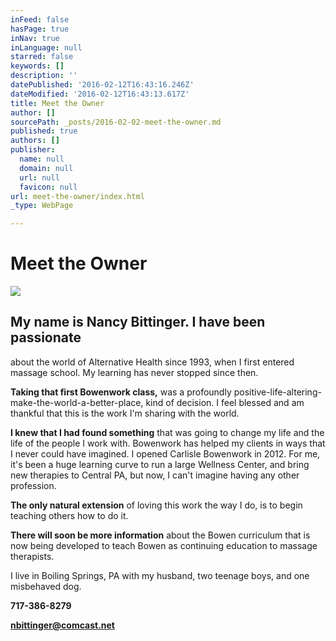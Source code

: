 ```yaml
---
inFeed: false
hasPage: true
inNav: true
inLanguage: null
starred: false
keywords: []
description: ''
datePublished: '2016-02-12T16:43:16.246Z'
dateModified: '2016-02-12T16:43:13.617Z'
title: Meet the Owner
author: []
sourcePath: _posts/2016-02-02-meet-the-owner.md
published: true
authors: []
publisher:
  name: null
  domain: null
  url: null
  favicon: null
url: meet-the-owner/index.html
_type: WebPage

---
```

# Meet the Owner
![](https://the-grid-user-content.s3-us-west-2.amazonaws.com/e31266df-01bf-40af-8115-c07e8c131422.jpg)

## My name is Nancy Bittinger. I have been passionate
about the world of Alternative Health since 1993, when I first entered massage
school. My learning has never stopped since then.

**Taking that first Bowenwork class,** was a profoundly positive-life-altering-make-the-world-a-better-place, kind of decision. I feel blessed and am thankful that this is the work I'm sharing with the world.

**I knew that I had found something** that was
going to change my life and the life of the people I work with. Bowenwork has
helped my clients in ways that I never could have imagined. I opened Carlisle
Bowenwork in 2012\. For me, it's been a huge learning curve to run a large
Wellness Center, and bring new therapies to Central PA, but now, I can't
imagine having any other profession.

**The only
natural extension** of loving this work the way I do, is to begin teaching others
how to do it. 

**There will
soon be more information** about the Bowen curriculum that is now being developed
to teach Bowen as continuing education to massage therapists.

I live in
Boiling Springs, PA with my husband, two teenage boys, and one misbehaved dog.

**717-386-8279**

**nbittinger@comcast.net**